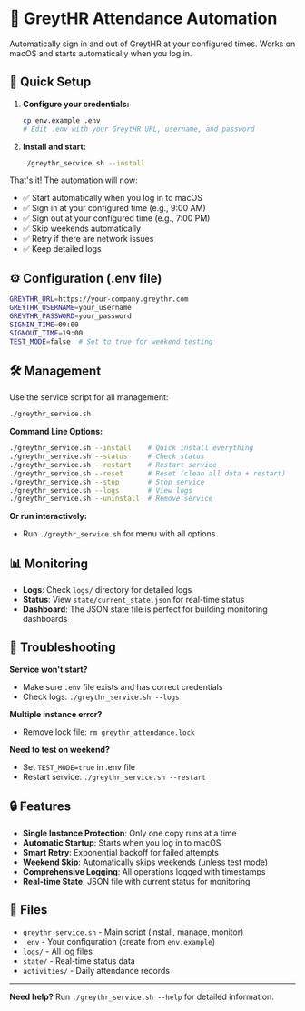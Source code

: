 # 🎯 GreytHR Attendance Automation

Automatically sign in and out of GreytHR at your configured times. Works on macOS and starts automatically when you log in.

## 🚀 Quick Setup

1. **Configure your credentials:**
   ```bash
   cp env.example .env
   # Edit .env with your GreytHR URL, username, and password
   ```

2. **Install and start:**
   ```bash
   ./greythr_service.sh --install
   ```

That's it! The automation will now:
- ✅ Start automatically when you log in to macOS
- ✅ Sign in at your configured time (e.g., 9:00 AM)
- ✅ Sign out at your configured time (e.g., 7:00 PM)
- ✅ Skip weekends automatically
- ✅ Retry if there are network issues
- ✅ Keep detailed logs

## ⚙️ Configuration (.env file)

```bash
GREYTHR_URL=https://your-company.greythr.com
GREYTHR_USERNAME=your_username
GREYTHR_PASSWORD=your_password
SIGNIN_TIME=09:00
SIGNOUT_TIME=19:00
TEST_MODE=false  # Set to true for weekend testing
```

## 🛠️ Management

Use the service script for all management:
```bash
./greythr_service.sh
```

**Command Line Options:**
```bash
./greythr_service.sh --install    # Quick install everything
./greythr_service.sh --status     # Check status
./greythr_service.sh --restart    # Restart service
./greythr_service.sh --reset      # Reset (clean all data + restart)
./greythr_service.sh --stop       # Stop service
./greythr_service.sh --logs       # View logs
./greythr_service.sh --uninstall  # Remove service
```

**Or run interactively:**
- Run `./greythr_service.sh` for menu with all options

## 📊 Monitoring

- **Logs**: Check `logs/` directory for detailed logs
- **Status**: View `state/current_state.json` for real-time status
- **Dashboard**: The JSON state file is perfect for building monitoring dashboards

## 🚨 Troubleshooting

**Service won't start?**
- Make sure `.env` file exists and has correct credentials
- Check logs: `./greythr_service.sh --logs`

**Multiple instance error?**
- Remove lock file: `rm greythr_attendance.lock`

**Need to test on weekend?**
- Set `TEST_MODE=true` in .env file
- Restart service: `./greythr_service.sh --restart`

## 🔒 Features

- **Single Instance Protection**: Only one copy runs at a time
- **Automatic Startup**: Starts when you log in to macOS
- **Smart Retry**: Exponential backoff for failed attempts
- **Weekend Skip**: Automatically skips weekends (unless test mode)
- **Comprehensive Logging**: All operations logged with timestamps
- **Real-time State**: JSON file with current status for monitoring

## 📁 Files

- `greythr_service.sh` - Main script (install, manage, monitor)
- `.env` - Your configuration (create from `env.example`)
- `logs/` - All log files
- `state/` - Real-time status data
- `activities/` - Daily attendance records

---

**Need help?** Run `./greythr_service.sh --help` for detailed information.
